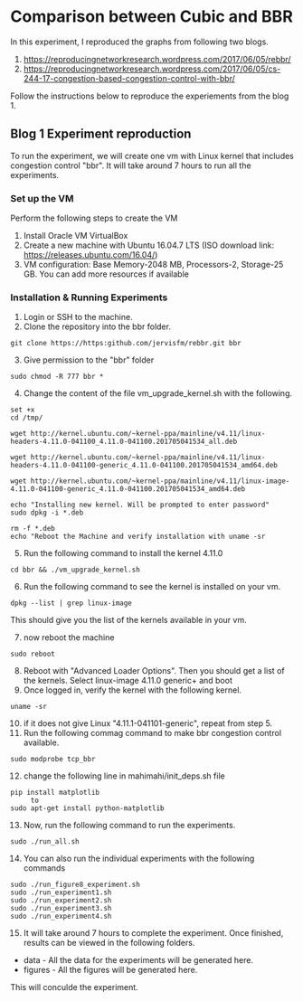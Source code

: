 # Comparison between Cubic and BBR

In this experiment, I reproduced the graphs from following two blogs.

1. https://reproducingnetworkresearch.wordpress.com/2017/06/05/rebbr/
2. https://reproducingnetworkresearch.wordpress.com/2017/06/05/cs-244-17-congestion-based-congestion-control-with-bbr/

Follow the instructions below to reproduce the experiements from the blog 1.

## Blog 1 Experiment reproduction

To run the experiment, we will create one vm with Linux kernel that includes congestion control "bbr". It will take around 7 hours to run all the experiments.

### Set up the VM

Perform the following steps to create the VM

 1. Install Oracle VM VirtualBox
 2. Create a new machine with Ubuntu 16.04.7 LTS (ISO download link: https://releases.ubuntu.com/16.04/)
 3. VM configuration: Base Memory-2048 MB, Processors-2, Storage-25 GB. You can add more resources if available



### Installation & Running Experiments

1. Login or SSH to the machine.
2. Clone the repository into the bbr folder.
 ```
 git clone https://https:github.com/jervisfm/rebbr.git bbr
 ```
3. Give permission to the "bbr" folder
 ```
 sudo chmod -R 777 bbr *
 ```
4. Change the content of the file vm_upgrade_kernel.sh with the following.
 ```
 set +x
 cd /tmp/

 wget http://kernel.ubuntu.com/~kernel-ppa/mainline/v4.11/linux-headers-4.11.0-041100_4.11.0-041100.201705041534_all.deb

 wget http://kernel.ubuntu.com/~kernel-ppa/mainline/v4.11/linux-headers-4.11.0-041100-generic_4.11.0-041100.201705041534_amd64.deb

 wget http://kernel.ubuntu.com/~kernel-ppa/mainline/v4.11/linux-image-4.11.0-041100-generic_4.11.0-041100.201705041534_amd64.deb

 echo "Installing new kernel. Will be prompted to enter password"
 sudo dpkg -i *.deb

 rm -f *.deb
 echo "Reboot the Machine and verify installation with uname -sr
 ```
5. Run the following command to install the kernel 4.11.0
 ```
 cd bbr && ./vm_upgrade_kernel.sh
 ```
6. Run the following command to see the kernel is installed on your vm.
 ```
 dpkg --list | grep linux-image
 ```
 This should give you the list of the kernels available in your vm.
 
7. now reboot the machine
 ```
 sudo reboot
 ```
8. Reboot with "Advanced Loader Options". Then you should get a list of the kernels. Select linux-image 4.11.0 generic+ and boot
9. Once logged in, verify the kernel with the following kernel.
 ```
 uname -sr
 ```
10. if it does not give Linux "4.11.1-041101-generic", repeat from step 5.
11. Run the following commag command to make bbr congestion control available.
 ```
 sudo modprobe tcp_bbr
 ```
12. change the following line in mahimahi/init_deps.sh file
 ```
 pip install matplotlib
      to 
 sudo apt-get install python-matplotlib 
 ```
13. Now, run the following command to run the experiments.
 ```
 sudo ./run_all.sh
 ```
14. You can also run the individual experiments with the following commands
 ```
 sudo ./run_figure8_experiment.sh
 sudo ./run_experiment1.sh
 sudo ./run_experiment2.sh
 sudo ./run_experiment3.sh
 sudo ./run_experiment4.sh
 ```
15. It will take around 7 hours to complete the experiment. Once finished, results can be viewed in the following folders.
 - data - All the data for the experiments will be generated here.
 - figures -  All the figures will be generated here.  


This will conculde the experiment.
